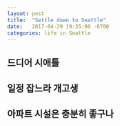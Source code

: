 ```yaml
---
layout: post
title:  "Settle down to Seattle"
date:   2017-04-29 19:35:00 -0700
categories: life in Seattle
---
```


## 드디어 시애틀


## 일정 잡느라 개고생

## 아파트 시설은 충분히 좋구나
